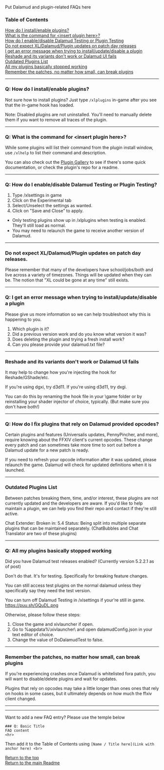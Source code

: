 Put Dalamud and plugin-related FAQs here

### Table of Contents
[How do I install/enable plugins?](https://github.com/goatcorp/faq/blob/main/dalamud_troubleshooting.md#q-how-do-i-install-enable-plugins) <br>
[What is the command for \<insert plugin here\>?](https://github.com/goatcorp/faq/blob/main/dalamud_troubleshooting.md#q-what-is-the-command-for-insert-plugin-here) <br>
[How do I enable/disable Dalamud Testing or Plugin Testing](https://github.com/goatcorp/faq/blob/main/dalamud_troubleshooting.md#q-How-do-I-enable/disable-Dalamud-Testing-or-Plugin-Testing) <br>
[Do not expect XL/Dalamud/Plugin updates on patch day releases](https://github.com/goatcorp/faq/blob/main/dalamud_troubleshooting.md#q-Do-not-expect-XL/Dalamud/Plugin-updates-on-patch-day-releases) <br>
[I get an error message when trying to install/update/disable a plugin](https://github.com/goatcorp/faq/blob/main/dalamud_troubleshooting.md#q-I-get-an-error-message-when-trying-to-install/update/disable-a-plugin) <br>
[Reshade and its variants don't work or Dalamud UI fails](https://github.com/goatcorp/faq/blob/main/dalamud_troubleshooting.md#q-Reshade-and-its-variants-don't-work-or-Dalamud-UI-fails) <br>
[Outdated Plugins List](https://github.com/goatcorp/faq/blob/main/dalamud_troubleshooting.md#q-Outdated-Plugins-List) <br>
[All my plugins basically stopped working](https://github.com/goatcorp/faq/blob/main/dalamud_troubleshooting.md#q-All-my-plugins-basically-stopped-working) <br>
[Remember the patches, no matter how small, can break plugins](https://github.com/goatcorp/faq/blob/main/dalamud_troubleshooting.md#q-Remember-the-patches,-no-matter-how-small,-can-break-plugins) <br>
<hr>

### Q: How do I install/enable plugins?
Not sure how to install plugins? Just type `/xlplugins` in-game after you see that the in-game hook has loaded.

Note: Disabled plugins are not uninstalled. You'll need to manually delete them if you want to remove all traces of the plugin.
<hr>

### Q: What is the command for \<insert plugin here\>?
While some plugins will list their command from the plugin install window, use `/xlhelp` to list their command and description.

You can also check out the [Plugin Gallery](https://github.com/goatcorp/DalamudPlugins/wiki/Plugin-Gallery) to see if there's some quick documentation, or check the plugin's repo for a readme.
<hr>

### Q: How do I enable/disable Dalamud Testing or Plugin Testing?
1. Type /xlsettings in game
2. Click on the Experimental tab
3. Select/Unselect the settings as wanted.
4. Click on "Save and Close" to apply.

* Only testing plugins show up in /xlplugins when testing is enabled. They'll still load as normal.
* You may need to relaunch the game to receive another version of Dalamud.
<hr>

### Do not expect XL/Dalamud/Plugin updates on patch day releases.

Please remember that many of the developers have school/jobs/both and live across a variety of timezones. Things will be updated when they can be. The notion that "XL could be gone at any time" still exists.
<hr>

### Q: I get an error message when trying to install/update/disable a plugin
Please give us more information so we can help troubleshoot why this is happening to you.

1. Which plugin is it?
2. Did a previous version work and do you know what version it was?
3. Does deleting the plugin and trying a fresh install work?
4. Can you please provide your dalamud.txt file?
<hr>

### Reshade and its variants don't work or Dalamud UI fails
It may help to change how you're injecting the hook for Reshade/GShade/etc.

If you're using dgxi, try d3d11.
If you're using d3d11, try dxgi.

You can do this by renaming the hook file in your <ffxiv install>\game folder or by reinstalling your shader injector of choice, typically. (But make sure you don't have both!)
<hr>

### Q: How do I fix plugins that rely on Dalamud provided opcodes?
Certain plugins and features (Universalis updates, PennyPincher, and more), require knowing about the FFXIV client's current opcodes. These change every patch and can sometimes take more time to sort out before a Dalamud update for a new patch is ready.

If you need to refresh your opcode information after it was updated, please relaunch the game. Dalamud will check for updated definitions when it is launched.

<hr>

### Outdated Plugins List
Between patches breaking them, time, and/or interest, these plugins are not currently updated and the developers are aware. If you'd like to help maintain a plugin, we can help you find their repo and contact if they're still active.

Chat Extender:
Broken in: 5.4
Status: Being split into multiple separate plugins that can be maintained separately. (ChatBubbles and Chat Translator are two of these plugins)
<hr>

### Q: All my plugins basically stopped working
Did you have Dalamud test releases enabled? (Currently version 5.2.2.1 as of post)

Don't do that. It's for testing. Specifically for breaking feature changes.

You can still access test plugins on the normal dalamud unless they specifically say they need the test version.

You can turn off Dalamud Testing in /xlsettings if your're still in game.
https://puu.sh/GQuDL.png

Otherwise, please follow these steps:
1. Close the game and xivlauncher if open.
2. Go to %appdata%\xivlauncher\ and open dalamudConfig.json in your text editor of choice.
3. Change the value of DoDalamudTest to false.
<hr>

### Remember the patches, no matter how small, can break plugins
If you're experiencing crashes once Dalamud is whitelisted fora patch, you will want to disable/delete plugins and wait for updates.

Plugins that rely on opcodes may take a little longer than ones ones that rely on hooks in some cases, but it ultimately depends on how much the ffxiv client changed.
<hr>

----
Want to add a new FAQ entry? Please use the temple below
```
### Q: Basic Title
FAQ content
<hr>
```
Then add it to the Table of Contents using `[Name / Title here](Link with anchor here) <br>`

[Return to the top](https://github.com/goatcorp/faq/blob/main/dalamud_troubleshooting.md)<br>
[Return to the main Readme](https://github.com/goatcorp/faq/blob/main/README.md)
